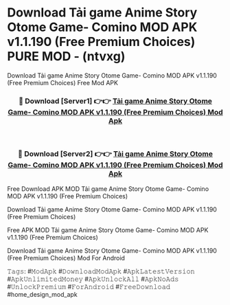 # Download Tải game Anime Story Otome Game- Comino MOD APK v1.1.190 (Free Premium Choices) PURE MOD - (ntvxg)
Download Tải game Anime Story Otome Game- Comino MOD APK v1.1.190 (Free Premium Choices) Free Mod APK

<div align="center">
<h3>🔴 Download [Server1] 👉👉 <a href="https://apk-comot.site?title=Tải_game_Anime_Story_Otome_Game-_Comino_MOD_APK_v1.1.190_(Free_Premium_Choices)">Tải game Anime Story Otome Game- Comino MOD APK v1.1.190 (Free Premium Choices) Mod Apk</a></h3><br>

<h3>🔴 Download [Server2] 👉👉 <a href="https://apk-comot.site?title=Tải_game_Anime_Story_Otome_Game-_Comino_MOD_APK_v1.1.190_(Free_Premium_Choices)">Tải game Anime Story Otome Game- Comino MOD APK v1.1.190 (Free Premium Choices) Mod Apk</a></h3>
</div>


Free Download APK MOD Tải game Anime Story Otome Game- Comino MOD APK v1.1.190 (Free Premium Choices)

Download Tải game Anime Story Otome Game- Comino MOD APK v1.1.190 (Free Premium Choices) 

Free APK MOD Tải game Anime Story Otome Game- Comino MOD APK v1.1.190 (Free Premium Choices) 

Download Tải game Anime Story Otome Game- Comino MOD APK v1.1.190 (Free Premium Choices) Mod For Android

𝚃𝚊𝚐𝚜: #𝙼𝚘𝚍𝙰𝚙𝚔 #𝙳𝚘𝚠𝚗𝚕𝚘𝚊𝚍𝙼𝚘𝚍𝙰𝚙𝚔 #𝙰𝚙𝚔𝙻𝚊𝚝𝚎𝚜𝚝𝚅𝚎𝚛𝚜𝚒𝚘𝚗 #𝙰𝚙𝚔𝚄𝚗𝚕𝚒𝚖𝚒𝚝𝚎𝚍𝙼𝚘𝚗𝚎𝚢 #𝙰𝚙𝚔𝚄𝚗𝚕𝚘𝚌𝚔𝙰𝚕𝚕 #𝙰𝚙𝚔𝙽𝚘𝙰𝚍𝚜 #𝚄𝚗𝚕𝚘𝚌𝚔𝙿𝚛𝚎𝚖𝚒𝚞𝚖 #𝙵𝚘𝚛𝙰𝚗𝚍𝚛𝚘𝚒𝚍 #𝙵𝚛𝚎𝚎𝙳𝚘𝚠𝚗𝚕𝚘𝚊𝚍 #home_design_mod_apk